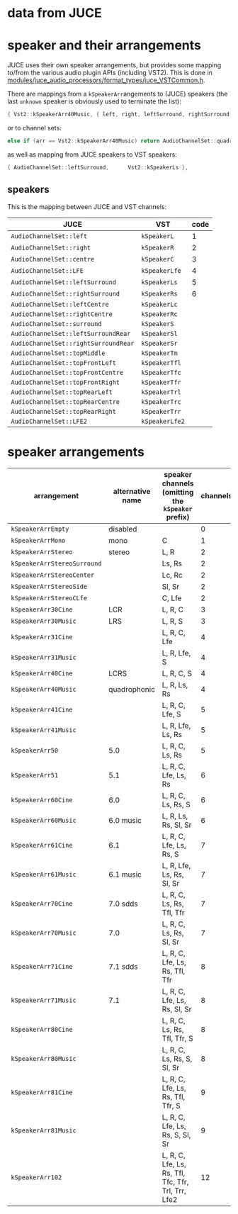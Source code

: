 data from JUCE
==============

# speaker and their arrangements

JUCE uses their own speaker arrangements,
but provides some mapping to/from the various audio plugin APIs (including VST2).
This is done in [modules/juce_audio_processors/format_types/juce_VSTCommon.h](https://github.com/juce-framework/JUCE/blob/8.0.6/modules/juce_audio_processors/format_types/juce_VSTCommon.h).

There are mappings from a `kSpeakerArr`angements to (JUCE) speakers (the last `unknown` speaker is obviously used to terminate the list):

```C++
{ Vst2::kSpeakerArr40Music, { left, right, leftSurround, rightSurround, unknown } },
```

or to channel sets:
```C++
else if (arr == Vst2::kSpeakerArr40Music) return AudioChannelSet::quadraphonic();
```

as well as mapping from JUCE speakers to VST speakers:
```C++
{ AudioChannelSet::leftSurround,      Vst2::kSpeakerLs },
```

## speakers

This is the mapping between JUCE and VST channels:

| JUCE                                 | VST            | code |
|--------------------------------------|----------------|------|
| `AudioChannelSet::left`              | `kSpeakerL`    | 1    |
| `AudioChannelSet::right`             | `kSpeakerR`    | 2    |
| `AudioChannelSet::centre`            | `kSpeakerC`    | 3    |
| `AudioChannelSet::LFE`               | `kSpeakerLfe`  | 4    |
| `AudioChannelSet::leftSurround`      | `kSpeakerLs`   | 5    |
| `AudioChannelSet::rightSurround`     | `kSpeakerRs`   | 6    |
| `AudioChannelSet::leftCentre`        | `kSpeakerLc`   |      |
| `AudioChannelSet::rightCentre`       | `kSpeakerRc`   |      |
| `AudioChannelSet::surround`          | `kSpeakerS`    |      |
| `AudioChannelSet::leftSurroundRear`  | `kSpeakerSl`   |      |
| `AudioChannelSet::rightSurroundRear` | `kSpeakerSr`   |      |
| `AudioChannelSet::topMiddle`         | `kSpeakerTm`   |      |
| `AudioChannelSet::topFrontLeft`      | `kSpeakerTfl`  |      |
| `AudioChannelSet::topFrontCentre`    | `kSpeakerTfc`  |      |
| `AudioChannelSet::topFrontRight`     | `kSpeakerTfr`  |      |
| `AudioChannelSet::topRearLeft`       | `kSpeakerTrl`  |      |
| `AudioChannelSet::topRearCentre`     | `kSpeakerTrc`  |      |
| `AudioChannelSet::topRearRight`      | `kSpeakerTrr`  |      |
| `AudioChannelSet::LFE2`              | `kSpeakerLfe2` |      |


# speaker arrangements


| arrangement                 | alternative name | speaker channels (omitting the `kSpeaker` prefix)   | channels |
|-----------------------------|------------------|-----------------------------------------------------|----------|
| `kSpeakerArrEmpty`          | disabled         |                                                     | 0        |
| `kSpeakerArrMono`           | mono             | C                                                   | 1        |
| `kSpeakerArrStereo`         | stereo           | L, R                                                | 2        |
| `kSpeakerArrStereoSurround` |                  | Ls, Rs                                              | 2        |
| `kSpeakerArrStereoCenter`   |                  | Lc, Rc                                              | 2        |
| `kSpeakerArrStereoSide`     |                  | Sl, Sr                                              | 2        |
| `kSpeakerArrStereoCLfe`     |                  | C, Lfe                                              | 2        |
| `kSpeakerArr30Cine`         | LCR              | L, R, C                                             | 3        |
| `kSpeakerArr30Music`        | LRS              | L, R, S                                             | 3        |
| `kSpeakerArr31Cine`         |                  | L, R, C, Lfe                                        | 4        |
| `kSpeakerArr31Music`        |                  | L, R, Lfe, S                                        | 4        |
| `kSpeakerArr40Cine`         | LCRS             | L, R, C, S                                          | 4        |
| `kSpeakerArr40Music`        | quadrophonic     | L, R, Ls, Rs                                        | 4        |
| `kSpeakerArr41Cine`         |                  | L, R, C, Lfe, S                                     | 5        |
| `kSpeakerArr41Music`        |                  | L, R, Lfe, Ls, Rs                                   | 5        |
| `kSpeakerArr50`             | 5.0              | L, R, C, Ls, Rs                                     | 5        |
| `kSpeakerArr51`             | 5.1              | L, R, C, Lfe, Ls, Rs                                | 6        |
| `kSpeakerArr60Cine`         | 6.0              | L, R, C, Ls, Rs, S                                  | 6        |
| `kSpeakerArr60Music`        | 6.0 music        | L, R, Ls, Rs, Sl, Sr                                | 6        |
| `kSpeakerArr61Cine`         | 6.1              | L, R, C, Lfe, Ls, Rs, S                             | 7        |
| `kSpeakerArr61Music`        | 6.1 music        | L, R, Lfe, Ls, Rs, Sl, Sr                           | 7        |
| `kSpeakerArr70Cine`         | 7.0 sdds         | L, R, C, Ls, Rs, Tfl, Tfr                           | 7        |
| `kSpeakerArr70Music`        | 7.0              | L, R, C, Ls, Rs, Sl, Sr                             | 7        |
| `kSpeakerArr71Cine`         | 7.1 sdds         | L, R, C, Lfe, Ls, Rs, Tfl, Tfr                      | 8        |
| `kSpeakerArr71Music`        | 7.1              | L, R, C, Lfe, Ls, Rs, Sl, Sr                        | 8        |
| `kSpeakerArr80Cine`         |                  | L, R, C, Ls, Rs, Tfl, Tfr, S                        | 8        |
| `kSpeakerArr80Music`        |                  | L, R, C, Ls, Rs, S, Sl, Sr                          | 8        |
| `kSpeakerArr81Cine`         |                  | L, R, C, Lfe, Ls, Rs, Tfl, Tfr, S                   | 9        |
| `kSpeakerArr81Music`        |                  | L, R, C, Lfe, Ls, Rs, S, Sl, Sr                     | 9        |
| `kSpeakerArr102`            |                  | L, R, C, Lfe, Ls, Rs, Tfl, Tfc, Tfr, Trl, Trr, Lfe2 | 12       |
